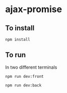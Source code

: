 # ajax-promise

## To install

```
npm install
```

## To run
In two different terminals
```
npm run dev:front
```
```
npm run dev:back
```
